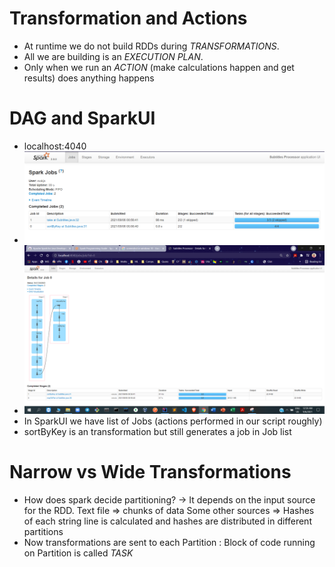 # Transformation and Actions
- At runtime we do not build RDDs during *TRANSFORMATIONS*. 
- All we are building is an *EXECUTION PLAN*.
- Only when we run an *ACTION* (make calculations happen and get results) does anything happens

# DAG and SparkUI
- localhost:4040
- ![img.png](public/img.png)
- ![DAG.png](public/DAG.png)
- In SparkUI we have list of Jobs (actions performed in our script roughly)
- sortByKey is an transformation but still generates a job in Job list

# Narrow vs Wide Transformations
- How does spark decide partitioning? -> It depends on the input source for the RDD. 
   Text file => chunks of data
   Some other sources => Hashes of each string line is calculated and hashes are distributed in different partitions
- Now transformations are sent to each Partition : Block of code running on Partition is called *TASK*
